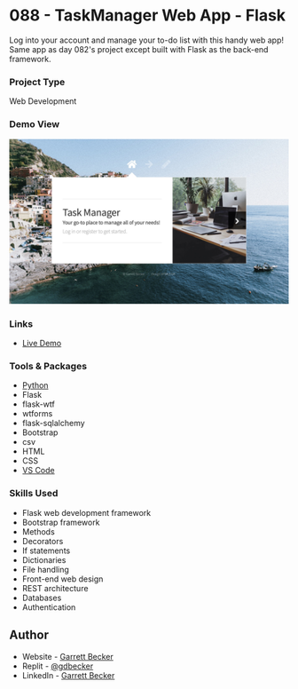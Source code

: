 # 088 - TaskManager Web App - Flask

Log into your account and manage your to-do list with this handy web app! Same app as day 082's project except built with Flask as the back-end framework.

### Project Type

Web Development

### Demo View

![](./088-task-manager-flask.jpg)

### Links

- [Live Demo](https://replit.com/@gdbecker/088-TaskManager-Web-App-Flask)

### Tools & Packages

- [Python](https://www.python.org)
- Flask
- flask-wtf
- wtforms
- flask-sqlalchemy
- Bootstrap
- csv
- HTML
- CSS
- [VS Code](https://code.visualstudio.com)

### Skills Used

- Flask web development framework
- Bootstrap framework
- Methods
- Decorators
- If statements
- Dictionaries
- File handling
- Front-end web design
- REST architecture
- Databases
- Authentication

## Author

- Website - [Garrett Becker]()
- Replit - [@gdbecker](https://replit.com/@gdbecker)
- LinkedIn - [Garrett Becker](https://www.linkedin.com/in/garrett-becker-923b4a106/)